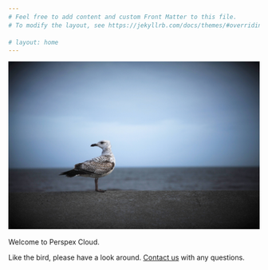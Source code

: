 ```yaml
---
# Feel free to add content and custom Front Matter to this file.
# To modify the layout, see https://jekyllrb.com/docs/themes/#overriding-theme-defaults

# layout: home
---
```


![Welcome to Perspex Cloud](img/Gull.jpg "Welcome to Perspex Cloud")

Welcome to Perspex Cloud.

Like the bird, please have a look around. [Contact us](mailto:info@perspex.cloud) with any questions.

